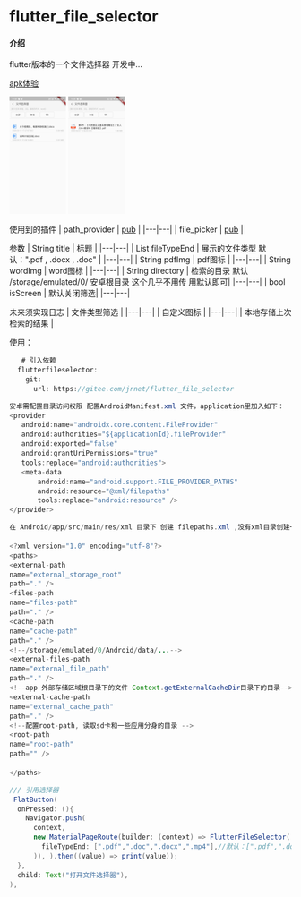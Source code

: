# flutter_file_selector

#### 介绍
flutter版本的一个文件选择器 开发中...

<a href='https://gitee.com/jrnet/flutter_file_selector/raw/master/example/build/app/outputs/apk/debug/app-debug.apk'>apk体验</a>

<img src='/微信图片_20200607174036.jpg' width='20%'/>
<img src='/微信图片_20200607174043.jpg' width='20%'/>


使用到的插件
| path_provider  | <a href='https://pub.flutter-io.cn/packages/path_provider'>pub</a>  |
|---|---|
| file_picker  | <a href='https://pub.flutter-io.cn/packages/file_picker'>pub</a>  |

参数
| String title  | 标题  |
|---|---|
| List<String> fileTypeEnd  | 展示的文件类型   默认：".pdf , .docx , .doc"  |
|---|---|
| String pdfImg  | pdf图标  |
|---|---|
| String wordImg  | word图标  |
|---|---|
| String directory  | 检索的目录 默认 /storage/emulated/0/ 安卓根目录  这个几乎不用传 用默认即可|
|---|---|
| bool isScreen  | 默认关闭筛选|
|---|---|

未来须实现日志
| 文件类型筛选  |
|---|---|
| 自定义图标  |
|---|---|
| 本地存储上次检索的结果  |


使用：
```java
   # 引入依赖
  flutterfileselector:
    git:
      url: https://gitee.com/jrnet/flutter_file_selector

```

```java
安卓需配置目录访问权限 配置AndroidManifest.xml 文件，application里加入如下：
<provider
   android:name="androidx.core.content.FileProvider"
   android:authorities="${applicationId}.fileProvider"
   android:exported="false"
   android:grantUriPermissions="true"
   tools:replace="android:authorities">
   <meta-data
       android:name="android.support.FILE_PROVIDER_PATHS"
       android:resource="@xml/filepaths"
       tools:replace="android:resource" />
</provider>
```

```java
在 Android/app/src/main/res/xml 目录下 创建 filepaths.xml ,没有xml目录创建一个即可,内容如下：

<?xml version="1.0" encoding="utf-8"?>
<paths>
<external-path
name="external_storage_root"
path="." />
<files-path
name="files-path"
path="." />
<cache-path
name="cache-path"
path="." />
<!--/storage/emulated/0/Android/data/...-->
<external-files-path
name="external_file_path"
path="." />
<!--app 外部存储区域根目录下的文件 Context.getExternalCacheDir目录下的目录-->
<external-cache-path
name="external_cache_path"
path="." />
<!--配置root-path, 读取sd卡和一些应用分身的目录 -->
<root-path
name="root-path"
path="" />

</paths>
```

```java
/// 引用选择器
 FlatButton(
  onPressed: (){
    Navigator.push(
      context,
      new MaterialPageRoute(builder: (context) => FlutterFileSelector(
        fileTypeEnd: [".pdf",".doc",".docx",".mp4"],//默认：[".pdf",".doc",".docx",]
      )), ).then((value) => print(value));
  },
  child: Text("打开文件选择器"),
),
```

